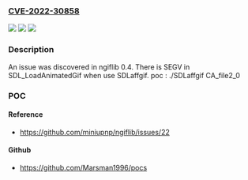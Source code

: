 ### [CVE-2022-30858](https://cve.mitre.org/cgi-bin/cvename.cgi?name=CVE-2022-30858)
![](https://img.shields.io/static/v1?label=Product&message=n%2Fa&color=blue)
![](https://img.shields.io/static/v1?label=Version&message=n%2Fa&color=blue)
![](https://img.shields.io/static/v1?label=Vulnerability&message=n%2Fa&color=brighgreen)

### Description

An issue was discovered in ngiflib 0.4. There is SEGV in SDL_LoadAnimatedGif when use SDLaffgif. poc : ./SDLaffgif CA_file2_0

### POC

#### Reference
- https://github.com/miniupnp/ngiflib/issues/22

#### Github
- https://github.com/Marsman1996/pocs

